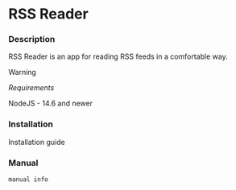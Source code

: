 # RSS Reader

### Description
RSS Reader is an app for reading RSS feeds in a comfortable way.

>[!WARNING]
> *Requirements*
>
> NodeJS - 14.6 and newer

### Installation
Installation guide

### Manual
```
manual info
```
